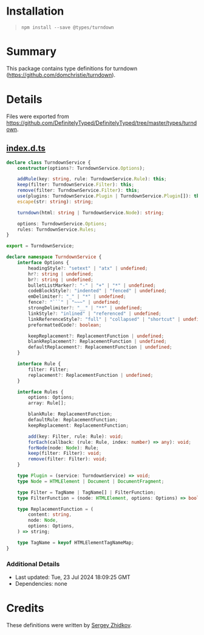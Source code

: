 # Installation
> `npm install --save @types/turndown`

# Summary
This package contains type definitions for turndown (https://github.com/domchristie/turndown).

# Details
Files were exported from https://github.com/DefinitelyTyped/DefinitelyTyped/tree/master/types/turndown.
## [index.d.ts](https://github.com/DefinitelyTyped/DefinitelyTyped/tree/master/types/turndown/index.d.ts)
````ts
declare class TurndownService {
    constructor(options?: TurndownService.Options);

    addRule(key: string, rule: TurndownService.Rule): this;
    keep(filter: TurndownService.Filter): this;
    remove(filter: TurndownService.Filter): this;
    use(plugins: TurndownService.Plugin | TurndownService.Plugin[]): this;
    escape(str: string): string;

    turndown(html: string | TurndownService.Node): string;

    options: TurndownService.Options;
    rules: TurndownService.Rules;
}

export = TurndownService;

declare namespace TurndownService {
    interface Options {
        headingStyle?: "setext" | "atx" | undefined;
        hr?: string | undefined;
        br?: string | undefined;
        bulletListMarker?: "-" | "+" | "*" | undefined;
        codeBlockStyle?: "indented" | "fenced" | undefined;
        emDelimiter?: "_" | "*" | undefined;
        fence?: "```" | "~~~" | undefined;
        strongDelimiter?: "__" | "**" | undefined;
        linkStyle?: "inlined" | "referenced" | undefined;
        linkReferenceStyle?: "full" | "collapsed" | "shortcut" | undefined;
        preformattedCode?: boolean;

        keepReplacement?: ReplacementFunction | undefined;
        blankReplacement?: ReplacementFunction | undefined;
        defaultReplacement?: ReplacementFunction | undefined;
    }

    interface Rule {
        filter: Filter;
        replacement?: ReplacementFunction | undefined;
    }

    interface Rules {
        options: Options;
        array: Rule[];

        blankRule: ReplacementFunction;
        defaultRule: ReplacementFunction;
        keepReplacement: ReplacementFunction;

        add(key: Filter, rule: Rule): void;
        forEach(callback: (rule: Rule, index: number) => any): void;
        forNode(node: Node): Rule;
        keep(filter: Filter): void;
        remove(filter: Filter): void;
    }

    type Plugin = (service: TurndownService) => void;
    type Node = HTMLElement | Document | DocumentFragment;

    type Filter = TagName | TagName[] | FilterFunction;
    type FilterFunction = (node: HTMLElement, options: Options) => boolean;

    type ReplacementFunction = (
        content: string,
        node: Node,
        options: Options,
    ) => string;

    type TagName = keyof HTMLElementTagNameMap;
}

````

### Additional Details
 * Last updated: Tue, 23 Jul 2024 18:09:25 GMT
 * Dependencies: none

# Credits
These definitions were written by [Sergey Zhidkov](https://github.com/sergey-zhidkov).
